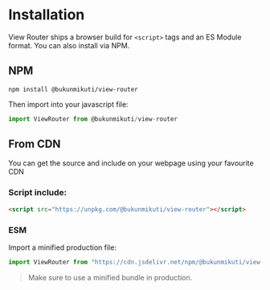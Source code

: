 # Installation
View Router ships a browser build for ```<script>``` tags and an ES Module format. You can also install via NPM.

## NPM
```
npm install @bukunmikuti/view-router
```
Then import into your javascript file:
```javascript
import ViewRouter from @bukunmikuti/view-router
```

## From CDN
You can get the source and include on your webpage using your favourite CDN
<br> 
### Script include:

```html
<script src="https://unpkg.com/@bukunmikuti/view-router"></script>
```
### ESM
Import a minified production file:

```javascript
import ViewRouter from "https://cdn.jsdelivr.net/npm/@bukunmikuti/view-router/+esm"
```

> Make sure to use a minified bundle in production. 